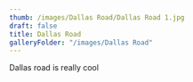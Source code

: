 ```yaml
---
thumb: /images/Dallas Road/Dallas Road 1.jpg
draft: false
title: Dallas Road
galleryFolder: "/images/Dallas Road"
---
```

Dallas road is really cool